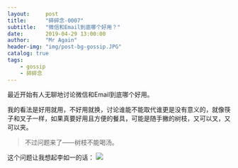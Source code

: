 ```yaml
---
layout:     post 
title:      "碎碎念-0007"
subtitle:   "微信和Email到底哪个好用？"
date:       2019-04-29 13:00:00
author:     "Mr Again"
header-img: "img/post-bg-gossip.JPG"
catalog: true
tags:
    - gossip
    - 碎碎念
---
```


最近开始有人无聊地讨论微信和Email到底哪个好用。

我的看法是好用就用，不好用就换，讨论谁能不能取代谁更是没有意义的，就像筷子和叉子一样，如果真要好用且方便的餐具，可能是随手撇的树枝，又可以叉，又可以夹。
> 不过问题来了——树枝不能喝汤。

这个问题让我想起李如一的话：
![](http://ww1.sinaimg.cn/large/aaad9794ly1g2jhhrd4u5j20j60s7abr.jpg)